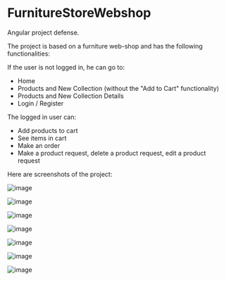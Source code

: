 # FurnitureStoreWebshop
Angular project defense.

The project is based on a furniture web-shop and has the following functionalities:

If the user is not logged in, he can go to:
 - Home
 - Products and New Collection (without the "Add to Cart" functionality)
 - Products and New Collection Details
 - Login / Register

The logged in user can:
 - Add products to cart
 - See items in cart
 - Make an order
 - Make a product request, delete a product request, edit a product request

Here are screenshots of the project:

![image](https://github.com/EvgeniGamanski/FurnitureStoreWebshop/assets/114442045/b5a0d24b-8b31-4cae-b53c-457da786e7a6)

![image](https://github.com/EvgeniGamanski/FurnitureStoreWebshop/assets/114442045/f4885626-800a-4e7f-8904-81aea60f0bbf)

![image](https://github.com/EvgeniGamanski/FurnitureStoreWebshop/assets/114442045/c92b7dc2-5d30-401d-bd7b-a472633456cc)

![image](https://github.com/EvgeniGamanski/FurnitureStoreWebshop/assets/114442045/4af33e3c-31fb-462d-973a-df94067acc51)

![image](https://github.com/EvgeniGamanski/FurnitureStoreWebshop/assets/114442045/809d44de-fc15-4b3a-a05f-ac225ebaa62d)

![image](https://github.com/EvgeniGamanski/FurnitureStoreWebshop/assets/114442045/395ce972-a30d-4d1b-b57b-fecf4c935b16)

![image](https://github.com/EvgeniGamanski/FurnitureStoreWebshop/assets/114442045/f7a0724c-f1bc-4569-9b0c-a0a085e3c11c)







